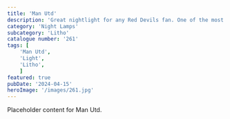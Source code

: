```yaml
---
title: 'Man Utd'
description: 'Great nightlight for any Red Devils fan. One of the most decorated football teams in English football. Bring them to light with this football themed litho light'
category: 'Night Lamps'
subcategory: 'Litho'
catalogue number: '261'
tags: [
    'Man Utd', 
    'Light',
    'Litho', 
    ]
featured: true
pubDate: '2024-04-15'
heroImage: '/images/261.jpg'
---
```


Placeholder content for Man Utd.